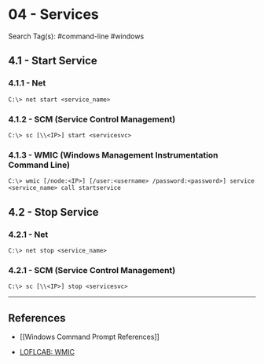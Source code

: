 # 04 - Services

Search Tag(s): #command-line #windows

## 4.1 - Start Service

### 4.1.1 - Net

```
C:\> net start <service_name>
```

### 4.1.2 - SCM (Service Control Management)

```
C:\> sc [\\<IP>] start <servicesvc>
```

### 4.1.3 - WMIC (Windows Management Instrumentation Command Line)

```
C:\> wmic [/node:<IP>] [/user:<username> /password:<password>] service <service_name> call startservice
```

## 4.2 - Stop Service

### 4.2.1 - Net

```
C:\> net stop <service_name>
```

### 4.2.1 - SCM (Service Control Management)

```
C:\> sc [\\<IP>] stop <servicesvc>
```

---
## References

- [[Windows Command Prompt References]]

- [LOFLCAB: WMIC](https://lofl-project.github.io/loflcab/Binaries/wmic/)